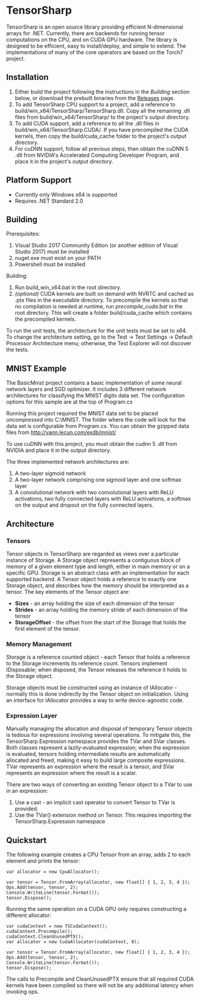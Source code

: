 # TensorSharp

TensorSharp is an open source library providing efficient N-dimensional arrays for .NET. Currently, there are backends for running tensor computations on the CPU, and on CUDA GPU hardware. The library is designed to be efficient, easy to install/deploy, and simple to extend. The implementations of many of the core operators are based on the Torch7 project.

## Installation
 1. Either build the project following the instructions in the *Building* section below, or download the prebuilt binaries from the [Releases](https://github.com/alex-weaver/TensorSharp/releases) page.
 2. To add TensorSharp CPU support to a project, add a reference to build/win_x64/TensorSharp/TensorSharp.dll. Copy all the remaining .dll files from build/win_x64/TensorSharp/ to the project's output directory.
 3. To add CUDA support, add a reference to all the .dll files in build/win_x64/TensorSharp.CUDA/. If you have precompiled the CUDA kernels, then copy the build/cuda_cache folder to the project's output directory.
 4. For cuDNN support, follow all previous steps, then obtain the cuDNN 5 .dll from NVIDIA's Accelerated Computing Developer Program, and place it in the project's output directory.

## Platform Support
 - Currently only Windows x64 is supported
 - Requires .NET Standard 2.0


## Building
Prerequisites:
 1. Visual Studio 2017 Community Edition (or another edition of Visual Studio 2017) must be installed
 2. nuget.exe must exist on your PATH
 3. Powershell must be installed

Building:
 1. Run build_win_x64.bat in the root directory.
 2. *(optional)* CUDA kernels are built on demand with NVRTC and cached as .ptx files in the executable directory. To precompile the kernels so that no compilation is needed at runtime, run *precompile_cuda.bat* in the root directory. This will create a folder build/cuda_cache which contains the precompiled kernels.

To run the unit tests, the architecture for the unit tests must be set to x64. To change the architecture setting, go to the Test -> Test Settings -> Default Processor Architecture menu; otherwise, the Test Explorer will not discover the tests.

## MNIST Example
The BasicMnist project contains a basic implementation of some neural network layers and SGD optimizer. It includes 3 different network architectures for classifying the MNIST digits data set. The configuration options for this sample are at the top of Program.cs

Running this project required the MNIST data set to be placed *uncompressed* into C:\MNIST. The folder where the code will look for the data set is configurable from Program.cs. You can obtain the gzipped data files from http://yann.lecun.com/exdb/mnist/


To use cuDNN with this project, you must obtain the cudnn 5 .dll from NVIDIA and place it in the output directory.

The three implemented network architectures are:
1. A two-layer sigmoid network
2. A two-layer network comprising one sigmoid layer and one softmax layer
3. A convolutional network with two convolutional layers with ReLU activations, two fully connected layers with ReLU activations, a softmax on the output and dropout on the fully connected layers.

## Architecture

### Tensors

Tensor objects in TensorSharp are regarded as views over a particular instance of Storage. A Storage object represents a contiguous block of memory of a given element type and length, either in main memory or on a specific GPU. Storage is an abstract class with an implementation for each supported backend. A Tensor object holds a reference to exactly one Storage object, and describes how the memory should be interpreted as a tensor. The key elements of the Tensor object are:
 * **Sizes** - an array holding the size of each dimension of the tensor
 * **Strides** - an array holding the memory stride of each dimension of the tensor
 * **StorageOffset** - the offset from the start of the Storage that holds the first element of the tensor.

### Memory Management
Storage is a reference counted object - each Tensor that holds a reference to the Storage increments its reference count. Tensors implement IDisposable; when disposed, the Tensor releases the reference it holds to the Storage object.

Storage objects must be constructed using an instance of IAllocator - normally this is done indirectly by the Tensor object on initialization. Using an interface for IAllocator provides a way to write device-agnostic code.

### Expression Layer

Manually managing the allocation and disposal of temporary Tensor objects is tedious for expressions involving several operations. To mitigate this, the TensorSharp.Expression namespace provides the TVar and SVar classes. Both classes represent a lazily-evaluated expression; when the expression is evaluated, tensors holding intermediate results are automatically allocated and freed, making it easy to build large composite expressions. TVar represents an expression where the result is a tensor, and SVar represents an expression where the result is a scalar.

There are two ways of converting an existing Tensor object to a TVar to use in an expression:
1. Use a cast - an implicit cast operator to convert Tensor to TVar is provided.
2. Use the TVar() extension method on Tensor. This requires importing the TensorSharp.Expression namespace

## Quickstart
The following example creates a CPU Tensor from an array, adds 2 to each element and prints the tensor:
```
var allocator = new CpuAllocator();

var tensor = Tensor.FromArray(allocator, new float[] { 1, 2, 3, 4 });
Ops.Add(tensor, tensor, 2);
Console.WriteLine(tensor.Format());
tensor.Dispose();
```
Running the same operation on a CUDA GPU only requires constructing a different allocator:
```
var cudaContext = new TSCudaContext();
cudaContext.Precompile();
cudaContext.CleanUnusedPTX();
var allocator = new CudaAllocator(cudaContext, 0);

var tensor = Tensor.FromArray(allocator, new float[] { 1, 2, 3, 4 });
Ops.Add(tensor, tensor, 2);
Console.WriteLine(tensor.Format());
tensor.Dispose();
```
The calls to Precompile and CleanUnusedPTX ensure that all required CUDA kernels have been compiled so there will not be any additional latency when invoking ops.

